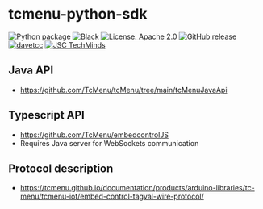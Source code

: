 # tcmenu-python-sdk
[![Python package](https://github.com/TcMenu/tcmenu-python-sdk/actions/workflows/pytest.yml/badge.svg)](https://github.com/TcMenu/tcmenu-python-sdk/actions/workflows/pytest.yml)
[![Black](https://github.com/TcMenu/tcmenu-python-sdk/actions/workflows/black.yml/badge.svg)](https://github.com/TcMenu/tcmenu-python-sdk/actions/workflows/black.yml)
[![License: Apache 2.0](https://img.shields.io/badge/license-Apache--2.0-green.svg)](https://github.com/TcMenu/tcmenu-python-sdk/blob/main/LICENSE)
[![GitHub release](https://img.shields.io/github/release/TcMenu/tcmenu-python-sdk.svg?maxAge=3600)](https://github.com/TcMenu/tcmenu-python-sdk/releases)
[![davetcc](https://img.shields.io/badge/davetcc-dev-blue.svg)](https://github.com/davetcc)
[![JSC TechMinds](https://img.shields.io/badge/JSC-TechMinds-green.svg)](https://www.jsctm.cz)

## Java API
- https://github.com/TcMenu/tcMenu/tree/main/tcMenuJavaApi

## Typescript API
- https://github.com/TcMenu/embedcontrolJS
- Requires Java server for WebSockets communication

## Protocol description
- https://tcmenu.github.io/documentation/products/arduino-libraries/tc-menu/tcmenu-iot/embed-control-tagval-wire-protocol/
